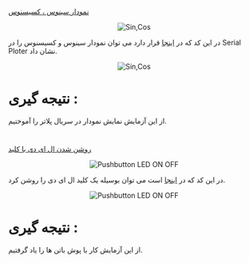 [نمودار سینوس ، کسیسنوس ](https://github.com/mohsenkmt/MicroProcessor/blob/main/Arduino%20File/5_Sin_Cos.ino)

<p align="center">
  <img src="https://github.com/mohsenkmt/MicroProcessor/blob/main/Photo/5_Sin_Cos1.jpeg" alt="Sin,Cos" />
</p>

در این کد که در [اینجا](https://github.com/mohsenkmt/MicroProcessor/blob/main/Arduino%20File/5_Sin_Cos.ino) قرار دارد می توان نمودار سینوس و کسیسنوس را در Serial Ploter نشان داد.
<p align="center">
  <img src="https://github.com/mohsenkmt/MicroProcessor/blob/main/Photo/5_Sin_Cos.jpeg" alt="Sin,Cos" />
</p>

# نتیجه گیری : 
 از این آزمایش نمایش نمودار در سریال پلاتر را آموختیم.

#
[روشن شدن ال ای دی با کلید ](https://github.com/mohsenkmt/MicroProcessor/blob/main/Arduino%20File/6_Pushbutton_LED_ON_OFF.ino)
<p align="center">
  <img src="https://github.com/mohsenkmt/MicroProcessor/blob/main/Video/6_Pushbutton_LED_ON_OFF.gif" alt="Pushbutton LED ON OFF" />
</p>

در این کد که در [اینجا](https://github.com/mohsenkmt/MicroProcessor/blob/main/Arduino%20File/6_Pushbutton_LED_ON_OFF.ino) است می توان بوسیله یک کلید ال ای دی را روشن کرد.
<p align="center">
  <img src="https://github.com/mohsenkmt/MicroProcessor/blob/main/Photo/6_Pushbutton_LED_ON_OFF.jpeg" alt="Pushbutton LED ON OFF" />
</p>

# نتیجه گیری : 
 از این آزمایش کار با پوش باتن ها را یاد گرفتیم.
